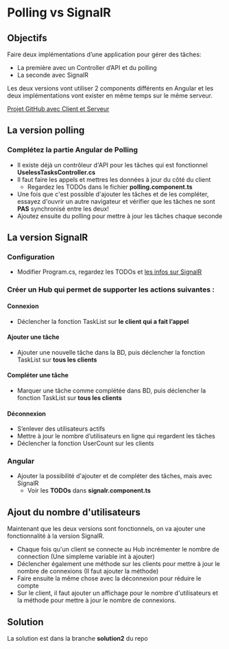 # Polling vs SignalR

## Objectifs
Faire deux implémentations d’une application pour gérer des tâches:
  - La première avec un Controller d’API et du polling
  - La seconde avec SignalR

Les deux versions vont utiliser 2 components différents en Angular et les deux implémentations vont exister en même temps sur le même serveur.

[Projet GitHub avec Client et Serveur](https://github.com/CEM-420-5W5/PollingEtSignalR)

## La version **polling**

### Complétez la partie Angular de **Polling**

- Il existe déjà un contrôleur d'API pour les tâches qui est fonctionnel **UselessTasksController.cs**
- Il faut faire les appels et mettres les données à jour du côté du client
  - Regardez les TODOs dans le fichier **polling.component.ts**
- Une fois que c'est possible d'ajouter les tâches et de les compléter, essayez d'ouvrir un autre navigateur et vérifier que les tâches ne sont **PAS** synchronisé entre les deux!
- Ajoutez ensuite du polling pour mettre à jour les tâches chaque seconde


## La version **SignalR**

### Configuration
- Modifier Program.cs, regardez les TODOs et [les infos sur SignalR](/info/SignalR#enregistrer-un-hub)

### Créer un Hub qui permet de supporter les actions suivantes :
#### Connexion
- Déclencher la fonction TaskList sur **le client qui a fait l’appel**

#### Ajouter une tâche
- Ajouter une nouvelle tâche dans la BD, puis déclencher la fonction TaskList sur **tous les clients**

#### Compléter une tâche
- Marquer une tâche comme complétée dans BD, puis déclencher la fonction TaskList sur **tous les clients**

#### Déconnexion
- S’enlever des utilisateurs actifs
- Mettre à jour le nombre d’utilisateurs en ligne qui regardent les tâches
- Déclencher la fonction UserCount sur les clients

### Angular
- Ajouter la possibilité d'ajouter et de compléter des tâches, mais avec SignalR
  - Voir les **TODOs** dans **signalr.component.ts**

## Ajout du nombre d'utilisateurs

Maintenant que les deux versions sont fonctionnels, on va ajouter une fonctionnalité à la version SignalR.

- Chaque fois qu'un client se connecte au Hub incrémenter le nombre de connection (Une simpleme variable int à ajouter)
- Déclencher également une méthode sur les clients pour mettre à jour le nombre de connexions (Il faut ajouter la méthode)
- Faire ensuite la même chose avec la déconnexion pour réduire le compte
- Sur le client, il faut ajouter un affichage pour le nombre d'utilisateurs et la méthode pour mettre à jour le nombre de connexions.

## Solution

La solution est dans la branche **solution2** du repo
